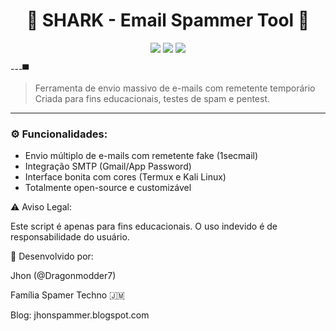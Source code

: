 <h1 align="center">
  🦈 SHARK - Email Spammer Tool 🦈  
</h1>

<p align="center">
  <img src="https://img.shields.io/badge/Dragonmodder7-Família%20Spamer-red?style=flat-square" />
  <img src="https://img.shields.io/badge/Status-Ativo-brightgreen?style=flat-square" />
  <img src="https://img.shields.io/badge/Licença-MIT-blue?style=flat-square" />
</p>

---▀

> Ferramenta de envio massivo de e-mails com remetente temporário  
> Criada para fins educacionais, testes de spam e pentest.

---

### ⚙️ Funcionalidades:
- Envio múltiplo de e-mails com remetente fake (1secmail)
- Integração SMTP (Gmail/App Password)
- Interface bonita com cores (Termux e Kali Linux)
- Totalmente open-source e customizável

⚠️ Aviso Legal:

Este script é apenas para fins educacionais.
O uso indevido é de responsabilidade do usuário.

👑 Desenvolvido por:

Jhon (@Dragonmodder7)

Família Spamer Techno 🇯🇲

Blog: jhonspammer.blogspot.com


